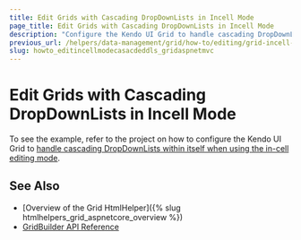 ```yaml
---
title: Edit Grids with Cascading DropDownLists in Incell Mode
page_title: Edit Grids with Cascading DropDownLists in Incell Mode
description: "Configure the Kendo UI Grid to handle cascading DropDownListswhen using the incell editing mode."
previous_url: /helpers/data-management/grid/how-to/editing/grid-incell-editing-cascading-dropdownlist
slug: howto_editincellmodecasacdeddls_gridaspnetmvc
---
```


# Edit Grids with Cascading DropDownLists in Incell Mode

To see the example, refer to the project on how to configure the Kendo UI Grid to [handle cascading DropDownLists within itself when using the in-cell editing mode](https://github.com/telerik/ui-for-aspnet-mvc-examples/tree/master/grid/grid-incell-editing-with-cascading-dropdownlist).

## See Also

* [Overview of the Grid HtmlHelper]({% slug htmlhelpers_grid_aspnetcore_overview %})
* [GridBuilder API Reference](https://docs.telerik.com/aspnet-mvc/api/Kendo.Mvc.UI.Fluent/GridBuilder)

